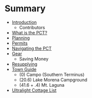 # Summary

* [Introduction](README.md)
   * Contributors
* [What is the PCT?](what_is_the_pct.md)
* [Planning](planning.md)
* [Permits](permits.md)
* [Navigating the PCT](navigating_the_pct.md)
* [Gear](gear.md)
   * Saving Money
* [Resupplying](resupplying.md)
* [Town Guide](town_guide.md)
   * (0) Campo (Southern Terminus)
   * (20.6) Lake Morena Campground
   * (41.6 + .4) Mt. Laguna
* [Ultralight Cottage List](ultralight_cottage_list.md)

